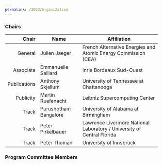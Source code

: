 ```yaml
---
permalink: /2022/organization
---
```


### Chairs

| Chair         | Name                  | Affiliation                                                            |
| ------------: | --------------------- | ---------------------------------------------------------------------- |
| General       | Julien Jaeger         | French Alternative Energies and Atomic Energy Commission (CEA)         |
| Associate     | Emmanuelle Saillard   | Inria Bordeaux Sud-Ouest                                               |
| Publications  | Anthony Skjellum      | University of Tennessee at Chattanooga                                 |
| Publicity     | Martin Ruefenacht     | Leibniz Supercomputing Center                                          |
| Track         | Purushotham Bangalore | University of Alabama at Birmingham                                    |
| Track         | Peter Pirkelbauer     | Lawrence Livermore National Laboratory / University of Central Florida |
| Track         | Peter Thoman          | University of Innsbruck                                                |

### Program Committee Members

<!-- 
| Name                    | Affiliation                                     |
| ----------------------: | ----------------------------------------------- |
-->

<!--
| Hadia Ahmed             |  Bodo.ai 									    |
| Patrick Carribault      |  CEA                                            |
| Chunhua Liao            |  Lawrence Livermore National Laboratory (LLNL)  |
| Reed Milewicz           |  Sandia National Laboratories (SNL)             |
| Christina Peterson      |  University of Central Florida                  |
| Amalee Wilson           |  Stanford University                            |
| Sara Royuela            |  Barcelona Supercomputing Center (BSC)          |
| Benson Muite            |  Kichakato Kizito                               |
| Joachim Protze          |  RWTH Aachen University                         |
| Markus Schordan         |  Lawrence Livermore National Laboratory (LLNL)  |
| Prema Soundararajan     |  University of Alabama at Birmingham            |
| Aravind Sukumaran Rajam |  Washington State University                    |
| Christian Bischof       |  TU Darmstadt                                   |
-->
